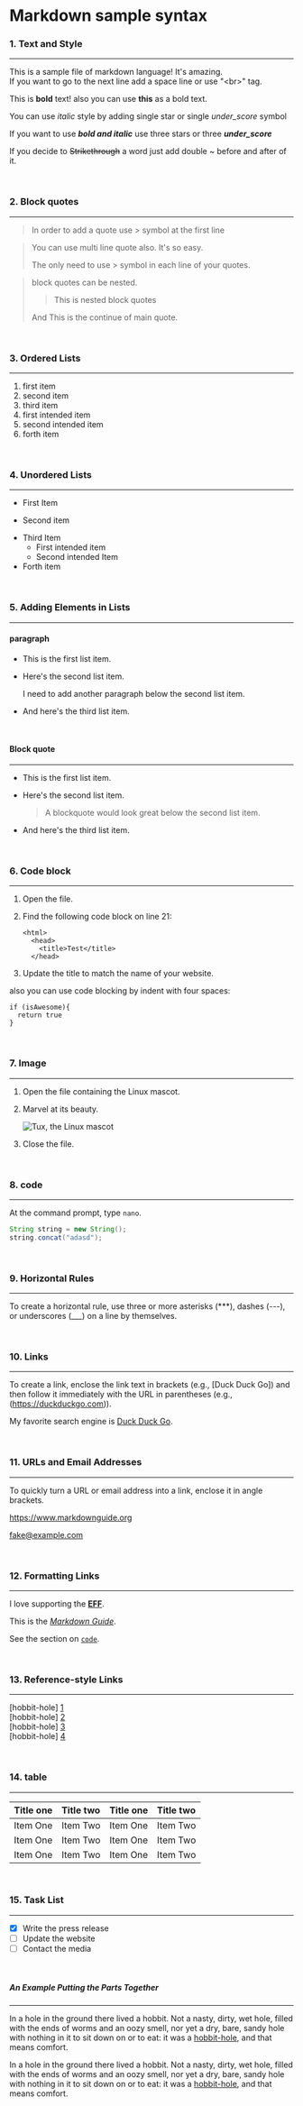 
# Markdown sample syntax

### 1. Text and Style
***
This is a sample file of markdown language! It's amazing.<br>
If you want to go to the next line add a space line or use "\<br\>" tag.

This is **bold** text! also you can use __this__ as a bold text.

You can use *italic* style by adding single star or single _under_score_ symbol

If you want to use ***bold and italic*** use three stars or three ___under_score___

If you decide to ~~Strikethrough~~ a word just add double ~ before and after of it.

<br>

### 2. Block quotes
***
> In order to add a quote use > symbol at the first line


>You can use multi line quote also. It's so easy.
>
>The only need to use > symbol in each line of your quotes.

> block quotes can be nested.
>
>>This is nested block quotes
>
>And This is the continue of main quote.

<br>

### 3. Ordered Lists
***
1. first item
2. second item
3. third item
  1. first intended item
  2. second intended item
4. forth item

<br>

### 4. Unordered Lists
***
- First Item
* Second item
+ Third Item
  - First intended item
  + Second intended Item
+ Forth item

<br>

### 5. Adding Elements in Lists
***
#### paragraph

*   This is the first list item.
*   Here's the second list item.

    I need to add another paragraph below the second list item.

*   And here's the third list item.
<br>

#### Block quote
***
*   This is the first list item.
*   Here's the second list item.

    > A blockquote would look great below the second list item.

*   And here's the third list item.

<br>

### 6. Code block
***
1.  Open the file.
2.  Find the following code block on line 21:

        <html>
          <head>
            <title>Test</title>
          </head>

3.  Update the title to match the name of your website.  

also you can use code blocking by indent with four spaces:

    if (isAwesome){
      return true
    }

<br>

### 7. Image
***
1.  Open the file containing the Linux mascot.
2.  Marvel at its beauty.

    ![Tux, the Linux mascot](/assets/images/tux.png)

3.  Close the file.

<br>


### 8. code
***
At the command prompt, type `nano`.

```java
String string = new String();
string.concat("adasd");
```
<br>


### 9. Horizontal Rules
***
To create a horizontal rule, use three or more asterisks (***), dashes (---), or underscores (___) on a line by themselves.

<br>

### 10. Links
---
To create a link, enclose the link text in brackets (e.g., [Duck Duck Go]) and then follow it immediately with the URL in parentheses (e.g., (https://duckduckgo.com)).

My favorite search engine is [Duck Duck Go](https://duckduckgo.com).

<br>

### 11. URLs and Email Addresses
---

To quickly turn a URL or email address into a link, enclose it in angle brackets.

<https://www.markdownguide.org>

<fake@example.com>

<br>

### 12. Formatting Links
---
I love supporting the **[EFF](https://eff.org)**.

This is the *[Markdown Guide](https://www.markdownguide.org)*.

See the section on [`code`](#code).

<br>

### 13. Reference-style Links
---


[hobbit-hole] [1] <br>
[hobbit-hole] [2] <br>
[hobbit-hole] [3] <br>
[hobbit-hole] [4] <br>

[1]: https://en.wikipedia.org/wiki/Hobbit#Lifestyle
[2]: https://en.wikipedia.org/wiki/Hobbit#Lifestyle "Hobbit lifestyles"
[3]: https://en.wikipedia.org/wiki/Hobbit#Lifestyle (Hobbit lifestyles)
[4]: https://en.wikipedia.org/wiki/Hobbit#Lifestyle 'Hobbit lifestyles'

<br>

### 14. table
---

| Title one     | Title two     | Title one     | Title two     |
| :------------- | :------------- | :------------- | :-------------
| Item One       | Item Two       | Item One       | Item Two       |
| Item One       | Item Two       | Item One       | Item Two       |
| Item One       | Item Two       | Item One       | Item Two       |

<br>


### 15. Task List
---

- [x] Write the press release
- [ ] Update the website
- [ ] Contact the media

<br>


##### An Example Putting the Parts Together
---


In a hole in the ground there lived a hobbit. Not a nasty, dirty, wet hole, filled with the ends
of worms and an oozy smell, nor yet a dry, bare, sandy hole with nothing in it to sit down on or to
eat: it was a [hobbit-hole](https://en.wikipedia.org/wiki/Hobbit#Lifestyle "Hobbit lifestyles"), and that means comfort.


In a hole in the ground there lived a hobbit. Not a nasty, dirty, wet hole, filled with the ends
of worms and an oozy smell, nor yet a dry, bare, sandy hole with nothing in it to sit down on or to
eat: it was a [hobbit-hole][1], and that means comfort.

[1]: <https://en.wikipedia.org/wiki/Hobbit#Lifestyle> "Hobbit lifestyles"

<br>
